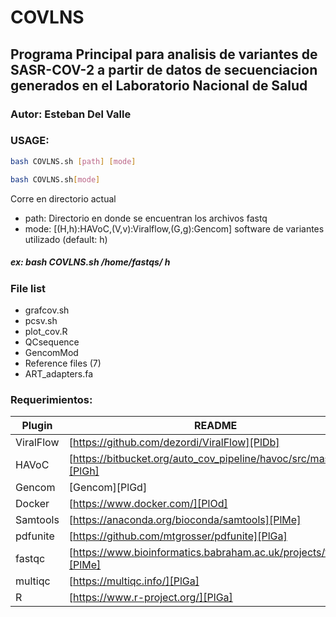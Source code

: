 # COVLNS


## Programa Principal para analisis de variantes de SASR-COV-2 a partir de datos de secuenciacion generados en el Laboratorio Nacional de Salud

### Autor: Esteban Del Valle

### USAGE: 
```sh
bash COVLNS.sh [path] [mode]
```

```sh
bash COVLNS.sh[mode]
```
Corre en directorio actual

- path: Directorio en donde se encuentran los archivos fastq
- mode: [(H,h):HAVoC,(V,v):Viralflow,(G,g):Gencom] software de variantes utilizado (default: h)

##### ex: bash COVLNS.sh /home/fastqs/ h

### File list

   - grafcov.sh
   - pcsv.sh
   - plot_cov.R
   - QCsequence
   - GencomMod
   - Reference files (7)
   - ART_adapters.fa

### Requerimientos:

   | Plugin | README |
| ------ | ------ |
| ViralFlow | [https://github.com/dezordi/ViralFlow][PlDb] |
| HAVoC | [https://bitbucket.org/auto_cov_pipeline/havoc/src/master/][PlGh] |
| Gencom | [Gencom][PlGd] |
| Docker | [https://www.docker.com/][PlOd] |
| Samtools | [https://anaconda.org/bioconda/samtools][PlMe] |
| pdfunite | [https://github.com/mtgrosser/pdfunite][PlGa]
| fastqc | [https://www.bioinformatics.babraham.ac.uk/projects/fastqc/][PlMe] |
| multiqc | [https://multiqc.info/][PlGa] |
| R | [https://www.r-project.org/][PlGa] |
